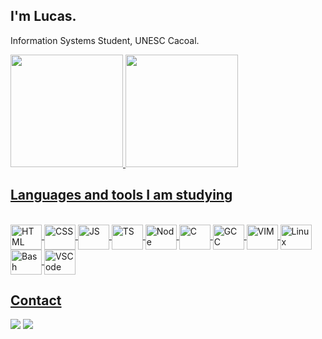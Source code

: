 ## I'm Lucas.

Information Systems Student, UNESC Cacoal.

<div>
    <a href="https://github.com/lucascampolimm">
    <img height="180em" src="https://github-readme-stats.vercel.app/api?username=lucascampolimm&show_icons=true&theme=dark&include_all_commits=true&count_private=true"/>
    <img height="180em" src="https://github-readme-stats.vercel.app/api/top-langs/?username=lucascampolimm&hide_progress=true&langs_count=7&theme=dark"/>


</div>

## Languages and tools I am studying
 
<div style="display: inline_block"><br>
    <img align="center" alt="HTML" height="40" width="50" <img src="https://cdn.jsdelivr.net/gh/devicons/devicon/icons/html5/html5-original.svg">
    <img align="center" alt="CSS" height="40" width="50" <img src="https://cdn.jsdelivr.net/gh/devicons/devicon/icons/css3/css3-original.svg">
    <img align="center" alt="JS" height="40" width="50" <img src="https://cdn.jsdelivr.net/gh/devicons/devicon/icons/javascript/javascript-original.svg">
    <img align="center" alt="TS" height="40" width="50" <img src="https://cdn.jsdelivr.net/gh/devicons/devicon/icons/typescript/typescript-original.svg">
    <img align="center" alt="Node" height="40" width="50" <img src="https://cdn.jsdelivr.net/gh/devicons/devicon/icons/nodejs/nodejs-original.svg">
    <img align="center" alt="C" height="40" width="50" <img src="https://cdn.jsdelivr.net/gh/devicons/devicon/icons/c/c-original.svg">
    <img align="center" alt="GCC" height="40" width="50" <img src="https://cdn.jsdelivr.net/gh/devicons/devicon/icons/gcc/gcc-original.svg">
    <img align="center" alt="VIM" height="40" width="50" <img src="https://cdn.jsdelivr.net/gh/devicons/devicon/icons/vim/vim-original.svg">
    <img align="center" alt="Linux" height="40" width="50" <img src="https://cdn.jsdelivr.net/gh/devicons/devicon/icons/linux/linux-original.svg">
    <img align="center" alt="Bash" height="40" width="50" <img src="https://cdn.jsdelivr.net/gh/devicons/devicon/icons/bash/bash-original.svg">
    <img align="center" alt="VSCode" height="40" width="50" <img src="https://cdn.jsdelivr.net/gh/devicons/devicon/icons/vscode/vscode-original.svg">

</div>

 ## Contact
  
<div>  
    <a href="mailto:lucascampolim@protonmail.com" target="_blank"><img src="https://img.shields.io/badge/ProtonMail-8B89CC?style=for-the-badge&logo=protonmail&logoColor=white" target="_blank"></a>
    <a href="https://www.linkedin.com/in/lucascampolimm/" target="_blank"><img src="https://img.shields.io/badge/-LinkedIn-%230077B5?style=for-the-badge&logo=linkedin&logoColor=white" target="_blank"></a> 
</div>
